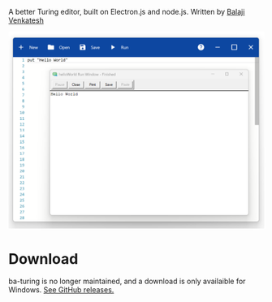A better Turing editor, built on Electron.js and node.js. Written by [Balaji Venkatesh](https://balajiv.ca)

![Screenshot of ba-turing](screenshot.png)

# Download

ba-turing is no longer maintained, and a download is only availaible for Windows. [See GitHub releases.](https://github.com/balaji-venkatesh/ba-turing/releases/tag/v1.0.0)
